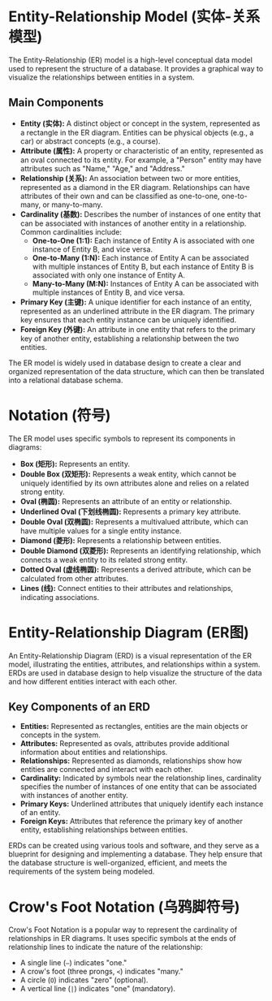 # Entity-Relationship Model (实体-关系模型)

The Entity-Relationship (ER) model is a high-level conceptual data model used to represent the structure of a database. It provides a graphical way to visualize the relationships between entities in a system.

## Main Components

- **Entity (实体):** A distinct object or concept in the system, represented as a rectangle in the ER diagram. Entities can be physical objects (e.g., a car) or abstract concepts (e.g., a course).
- **Attribute (属性):** A property or characteristic of an entity, represented as an oval connected to its entity. For example, a "Person" entity may have attributes such as "Name," "Age," and "Address."
- **Relationship (关系):** An association between two or more entities, represented as a diamond in the ER diagram. Relationships can have attributes of their own and can be classified as one-to-one, one-to-many, or many-to-many.
- **Cardinality (基数):** Describes the number of instances of one entity that can be associated with instances of another entity in a relationship. Common cardinalities include:
  - **One-to-One (1:1):** Each instance of Entity A is associated with one instance of Entity B, and vice versa.
  - **One-to-Many (1:N):** Each instance of Entity A can be associated with multiple instances of Entity B, but each instance of Entity B is associated with only one instance of Entity A.
  - **Many-to-Many (M:N):** Instances of Entity A can be associated with multiple instances of Entity B, and vice versa.
- **Primary Key (主键):** A unique identifier for each instance of an entity, represented as an underlined attribute in the ER diagram. The primary key ensures that each entity instance can be uniquely identified.
- **Foreign Key (外键):** An attribute in one entity that refers to the primary key of another entity, establishing a relationship between the two entities.

The ER model is widely used in database design to create a clear and organized representation of the data structure, which can then be translated into a relational database schema.

# Notation (符号)

The ER model uses specific symbols to represent its components in diagrams:

- **Box (矩形):** Represents an entity.
- **Double Box (双矩形):** Represents a weak entity, which cannot be uniquely identified by its own attributes alone and relies on a related strong entity.
- **Oval (椭圆):** Represents an attribute of an entity or relationship.
- **Underlined Oval (下划线椭圆):** Represents a primary key attribute.
- **Double Oval (双椭圆):** Represents a multivalued attribute, which can have multiple values for a single entity instance.
- **Diamond (菱形):** Represents a relationship between entities.
- **Double Diamond (双菱形):** Represents an identifying relationship, which connects a weak entity to its related strong entity.
- **Dotted Oval (虚线椭圆):** Represents a derived attribute, which can be calculated from other attributes.
- **Lines (线):** Connect entities to their attributes and relationships, indicating associations.

# Entity-Relationship Diagram (ER图)

An Entity-Relationship Diagram (ERD) is a visual representation of the ER model, illustrating the entities, attributes, and relationships within a system. ERDs are used in database design to help visualize the structure of the data and how different entities interact with each other.

## Key Components of an ERD

- **Entities:** Represented as rectangles, entities are the main objects or concepts in the system.
- **Attributes:** Represented as ovals, attributes provide additional information about entities and relationships.
- **Relationships:** Represented as diamonds, relationships show how entities are connected and interact with each other.
- **Cardinality:** Indicated by symbols near the relationship lines, cardinality specifies the number of instances of one entity that can be associated with instances of another entity.
- **Primary Keys:** Underlined attributes that uniquely identify each instance of an entity.
- **Foreign Keys:** Attributes that reference the primary key of another entity, establishing relationships between entities.

ERDs can be created using various tools and software, and they serve as a blueprint for designing and implementing a database. They help ensure that the database structure is well-organized, efficient, and meets the requirements of the system being modeled.

# Crow's Foot Notation (乌鸦脚符号)

Crow's Foot Notation is a popular way to represent the cardinality of relationships in ER diagrams. It uses specific symbols at the ends of relationship lines to indicate the nature of the relationship:

- A single line (`—`) indicates "one."
- A crow's foot (three prongs, `<`) indicates "many."
- A circle (`O`) indicates "zero" (optional).
- A vertical line (`|`) indicates "one" (mandatory).